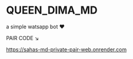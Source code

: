 # QUEEN_DIMA_MD
a simple watsapp bot  ❤


PAIR CODE ↘


https://sahas-md-private-pair-web.onrender.com



